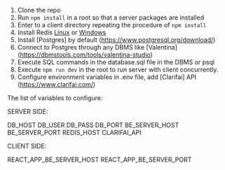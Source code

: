 1. Clone the repo
2. Run `npm install` in a root so that a server packages are installed
3. Enter to a client directory repeating the procedure of `npm install`
4. Install Redis [Linux](https://redis.io/download) or [Windows](https://github.com/microsoftarchive/redis/releases)
5. Install [Postgres] by default (https://www.postgresql.org/download/)
6. Connect to Postgres through any DBMS like [Valentina] (https://dbmstools.com/tools/valentina-studio)
7. Execute SQL commands in the database.sql file in the DBMS or psql
8. Execute `npm run dev` in the root to run server with client concurrently.
9. Configure environment variables in .env file, add [Clarifai] API (https://www.clarifai.com/)

The list of variables to configure:

SERVER SIDE: 

DB_HOST
DB_USER
DB_PASS
DB_PORT
BE_SERVER_HOST
BE_SERVER_PORT
REDIS_HOST
CLARIFAI_API

CLIENT SIDE:

REACT_APP_BE_SERVER_HOST
REACT_APP_BE_SERVER_PORT